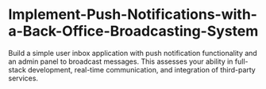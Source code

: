 # Implement-Push-Notifications-with-a-Back-Office-Broadcasting-System
Build a simple user inbox application with push notification functionality and an admin panel to broadcast messages. This assesses your ability in full-stack development, real-time communication, and integration of third-party services.
